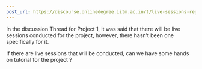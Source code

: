 ```yaml
---
post_url: https://discourse.onlinedegree.iitm.ac.in/t/live-sessions-regarding-project-1/165593/1
---
```

In the discussion Thread for Project 1, it was said that there will be live sessions conducted for the project, however, there hasn’t been one specifically for it.

If there are live sessions that will be conducted, can we have some hands on tutorial for the project ?